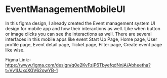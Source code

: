 # EventManagementMobileUI
In this figma design, I already created the Event management system UI design for mobile app and how their interactions as well. Like when button or image clicks you can see the interactions as well. There are several interfaces in this mobile apps like event Start Up Page, Home page, User profile page, Event detail page, Ticket page, Filter page, Create event page like wise.

Figma Link:- https://www.figma.com/design/q0e2KvFzjP6TbyefqdNnjA/Abheetha?t=Vv1UJxcXGV62owYB-1
